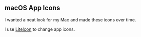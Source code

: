 ## macOS App Icons

I wanted a neat look for my Mac and made these icons over time.

I use [LiteIcon](https://freemacsoft.net/liteicon/) to change app icons.
